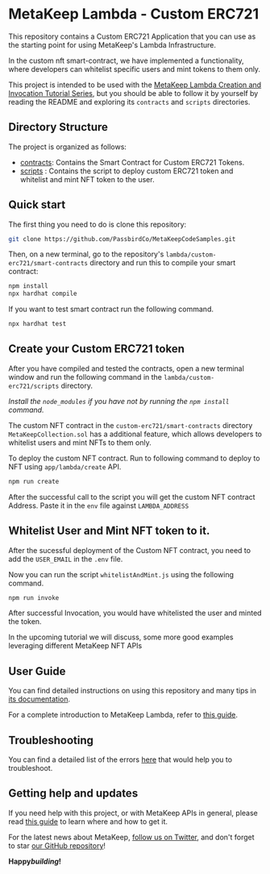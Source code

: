 # MetaKeep Lambda - Custom ERC721

This repository contains a Custom ERC721 Application that you can use as the starting point
for using MetaKeep's Lambda Infrastructure.

In the custom nft smart-contract, we have implemented a functionality, where developers can whitelist specific users and mint tokens to them only.

This project is intended to be used with the
[MetaKeep Lambda Creation and Invocation Tutorial Series](https://docs.metakeep.xyz/docs/create-your-first-lambda), but you should be
able to follow it by yourself by reading the README and exploring its
`contracts` and `scripts` directories.

## Directory Structure

The project is organized as follows:

- [contracts](./smart-contracts/contracts): Contains the Smart Contract for Custom ERC721 Tokens.
- [scripts](./scripts) : Contains the script to deploy custom ERC721 token and whitelist and mint NFT token to the user.

## Quick start

The first thing you need to do is clone this repository:

```sh
git clone https://github.com/PassbirdCo/MetaKeepCodeSamples.git
```

Then, on a new terminal, go to the repository's `lambda/custom-erc721/smart-contracts` directory and run this to
compile your smart contract:

```sh
npm install
npx hardhat compile
```

If you want to test smart contract run the following command.

```sh
npx hardhat test
```

## Create your Custom ERC721 token

After you have compiled and tested the contracts, open a new terminal window and run the following command in the `lambda/custom-erc721/scripts` directory.

_Install the `node_modules` if you have not by running the `npm install` command._

The custom NFT contract in the `custom-erc721/smart-contracts` directory `MetaKeepCollection.sol` has a additional feature, which allows developers to whitelist users and mint NFTs to them only.

To deploy the custom NFT contract. Run to following command to deploy to NFT using `app/lambda/create` API.

```sh
npm run create
```

After the successful call to the script you will get the custom NFT contract Address. Paste it in the `env` file against `LAMBDA_ADDRESS`

## Whitelist User and Mint NFT token to it.

After the sucessful deployment of the Custom NFT contract, you need to add the `USER_EMAIL` in the `.env` file.

Now you can run the script `whitelistAndMint.js` using the following command.

```sh
npm run invoke
```

After successful Invocation, you would have whitelisted the user and minted the token.

In the upcoming tutorial we will discuss, some more good examples leveraging different MetaKeep NFT APIs

## User Guide

You can find detailed instructions on using this repository and many tips in [its documentation](https://docs.metakeep.xyz/reference/lambda-101).

For a complete introduction to MetaKeep Lambda, refer to [this guide](https://docs.metakeep.xyz/reference/lambda-101).

## Troubleshooting

You can find a detailed list of the errors [here](https://docs.metakeep.xyz/reference/api-error-status#v2applambdacreate) that would help you to troubleshoot.

## Getting help and updates

If you need help with this project, or with MetaKeep APIs in general, please read [this guide](https://docs.metakeep.xyz/) to learn where and how to get it.

For the latest news about MetaKeep, [follow us on Twitter](https://twitter.com/metakeep), and don't forget to star [our GitHub repository](https://github.com/PassbirdCo/MetaKeepCodeSamples.git)!

**Happy*building*!**
